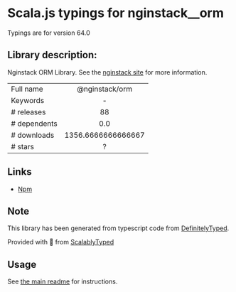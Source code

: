 
# Scala.js typings for nginstack__orm

Typings are for version 64.0

## Library description:
Nginstack ORM Library. See the [nginstack site](nginstack.com) for more information.

|                    |                 |
| ------------------ | :-------------: |
| Full name          | @nginstack/orm |
| Keywords           | - |
| # releases         | 88 |
| # dependents       | 0.0 |
| # downloads        | 1356.6666666666667 |
| # stars            | ? |

## Links
- [Npm](https://www.npmjs.com/package/%40nginstack%2Form)
    


## Note
This library has been generated from typescript code from [DefinitelyTyped](https://definitelytyped.org).

Provided with :purple_heart: from [ScalablyTyped](https://github.com/oyvindberg/ScalablyTyped)

## Usage
See [the main readme](../../readme.md) for instructions.


